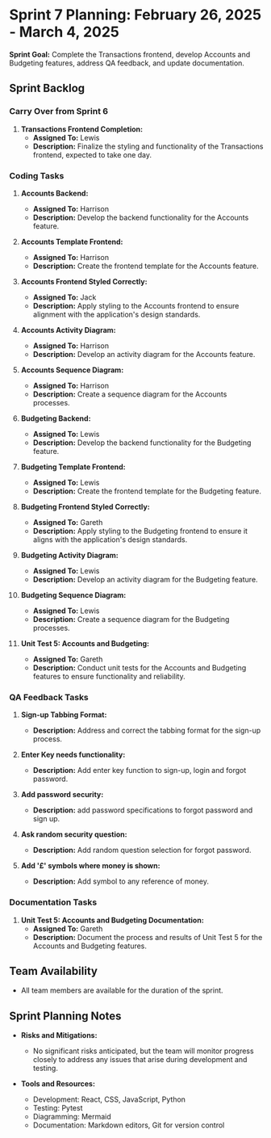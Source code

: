 # Sprint 7 Planning: February 26, 2025 - March 4, 2025

**Sprint Goal:** Complete the Transactions frontend, develop Accounts and Budgeting features, address QA feedback, and update documentation.

## Sprint Backlog

### Carry Over from Sprint 6

1. **Transactions Frontend Completion:**
   - **Assigned To:** Lewis
   - **Description:** Finalize the styling and functionality of the Transactions frontend, expected to take one day.

### Coding Tasks

1. **Accounts Backend:**
   - **Assigned To:** Harrison
   - **Description:** Develop the backend functionality for the Accounts feature.

2. **Accounts Template Frontend:**
   - **Assigned To:** Harrison
   - **Description:** Create the frontend template for the Accounts feature.

3. **Accounts Frontend Styled Correctly:**
   - **Assigned To:** Jack
   - **Description:** Apply styling to the Accounts frontend to ensure alignment with the application's design standards.

4. **Accounts Activity Diagram:**
   - **Assigned To:** Harrison
   - **Description:** Develop an activity diagram for the Accounts feature.

5. **Accounts Sequence Diagram:**
   - **Assigned To:** Harrison
   - **Description:** Create a sequence diagram for the Accounts processes.

6. **Budgeting Backend:**
   - **Assigned To:** Lewis
   - **Description:** Develop the backend functionality for the Budgeting feature.

7. **Budgeting Template Frontend:**
   - **Assigned To:** Lewis
   - **Description:** Create the frontend template for the Budgeting feature.

8. **Budgeting Frontend Styled Correctly:**
   - **Assigned To:** Gareth
   - **Description:** Apply styling to the Budgeting frontend to ensure it aligns with the application's design standards.

9. **Budgeting Activity Diagram:**
   - **Assigned To:** Lewis
   - **Description:** Develop an activity diagram for the Budgeting feature.

10. **Budgeting Sequence Diagram:**
    - **Assigned To:** Lewis
    - **Description:** Create a sequence diagram for the Budgeting processes.

11. **Unit Test 5: Accounts and Budgeting:**
    - **Assigned To:** Gareth
    - **Description:** Conduct unit tests for the Accounts and Budgeting features to ensure functionality and reliability.

### QA Feedback Tasks

1. **Sign-up Tabbing Format:**
   - **Description:** Address and correct the tabbing format for the sign-up process.

2. **Enter Key needs functionality:**
   - **Description:** Add enter key function to sign-up, login and forgot password.

3. **Add password security:**
   - **Description:** add password specifications to forgot password and sign up.

4. **Ask random security question:**
   - **Description:** Add random question selection for forgot password.
  
5. **Add '£' symbols where money is shown:**
   - **Description:** Add symbol to any reference of money.

### Documentation Tasks

1. **Unit Test 5: Accounts and Budgeting Documentation:**
   - **Assigned To:** Gareth
   - **Description:** Document the process and results of Unit Test 5 for the Accounts and Budgeting features.

## Team Availability

- All team members are available for the duration of the sprint.

## Sprint Planning Notes

- **Risks and Mitigations:**
  - No significant risks anticipated, but the team will monitor progress closely to address any issues that arise during development and testing.

- **Tools and Resources:**
  - Development: React, CSS, JavaScript, Python
  - Testing: Pytest
  - Diagramming: Mermaid
  - Documentation: Markdown editors, Git for version control
